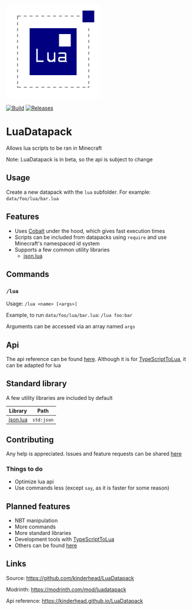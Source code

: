 ![Logo](https://raw.githubusercontent.com/kinderhead/LuaDatapack/master/logo.png)

[![Build](https://img.shields.io/github/workflow/status/kinderhead/LuaDatapack/build)](https://github.com/kinderhead/LuaDatapack/actions)
[![Releases](https://img.shields.io/github/v/release/kinderhead/LuaDatapack?include_prereleases&sort=semver)](https://github.com/kinderhead/LuaDatapack/releases)

# LuaDatapack

Allows lua scripts to be ran in Minecraft

Note: LuaDatapack is in beta, so the api is subject to change

## Usage

Create a new datapack with the `lua` subfolder. For example: `data/foo/lua/bar.lua`

## Features

* Uses [Cobalt](https://github.com/SquidDev/Cobalt) under the hood, which gives fast execution times
* Scripts can be included from datapacks using `require` and use Minecraft's namespaced id system
* Supports a few common utility libraries
    * [json.lua](https://github.com/rxi/json.lua)

## Commands

### `/lua`

Usage: `/lua <name> [<args>]`

Example, to run `data/foo/lua/bar.lua`: `/lua foo:bar`

Arguments can be accessed via an array named `args`

## Api

The api reference can be found [here](https://kinderhead.github.io/LuaDatapack/). Although it is for [TypeScriptToLua](https://typescripttolua.github.io/), it can be adapted for lua

## Standard library

A few utility libraries are included by default

|Library|Path|
|---|---|
|[json.lua](https://github.com/rxi/json.lua)|`std:json`|

## Contributing

Any help is appreciated. Issues and feature requests can be shared [here](https://github.com/kinderhead/LuaDatapack/issues)

### Things to do
* Optimize lua api
* Use commands less (except `say`, as it is faster for some reason)

## Planned features

* NBT manipulation
* More commands
* More standard libraries
* Development tools with [TypeScriptToLua](https://typescripttolua.github.io/)
* Others can be found [here](https://github.com/users/kinderhead/projects/2/views/1)

## Links

Source: https://github.com/kinderhead/LuaDatapack

Modrinth: https://modrinth.com/mod/luadatapack

Api reference: https://kinderhead.github.io/LuaDatapack
